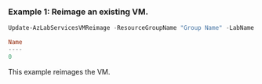 ### Example 1: Reimage an existing VM.
```powershell
Update-AzLabServicesVMReimage -ResourceGroupName "Group Name" -LabName "Lab Name" -Name 0

Name
----
0
```

This example reimages the VM.
